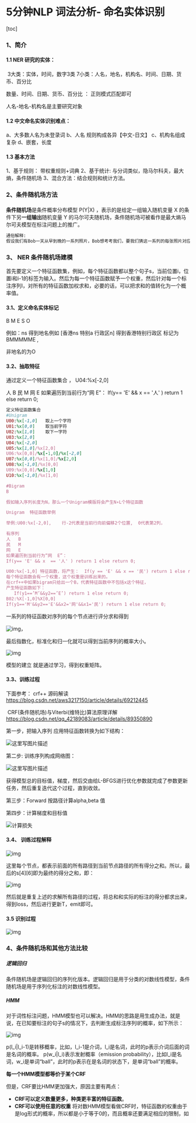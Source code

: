 # 5分钟NLP 词法分析- 命名实体识别

[toc]

### 1、简介

#### 1.1 NER 研究的实体：

​        3大类：实体，时间，数字3类
​        7小类：人名，地名，机构名、时间、日期、货币、百分比

数量、时间、日期、货币、百分比 ： 正则模式匹配即可

人名-地名-机构名是主要研究对象

#### 1.2 中文命名实体识别难点：

a、大多数人名为未登录词
b、人名 规则构成各异【中文-日文】
c、机构名组成复杂
d、嵌套，长度

#### 1.3 基本方法

1、基于规则： 带权重规则+词典
2、基于统计: 与分词类似，隐马尔科夫，最大熵，条件随机场
3、混合方法：结合规则和统计方法。



### 2、条件随机场方法

#### 

**条件随机场**是条件概率分布模型 P(Y|X) ，表示的是给定一组输入随机变量 X 的条件下另**一组输出**随机变量 Y 的马尔可夫随机场，条件随机场可被看作是最大熵马尔可夫模型在标注问题上的推广。

```html
通俗解释: 
假设我们有Bob一天从早到晚的一系列照片，Bob想考考我们，要我们猜这一系列的每张照片对应的活动，比如: 工作的照片，吃饭的照片，唱歌的照片等等。一个比较直观的办法就是，我们找到Bob之前的日常生活的一系列照片，然后找Bob问清楚这些照片代表的活动标记，这样我们就可以用监督学习的方法来训练一个分类模型，比如逻辑回归，接着用模型去预测这一天的每张照片最可能的活动标记。这种办法虽然是可行的，但是却忽略了一个重要的问题，就是这些照片之间的顺序其实是有很大的时间顺序关系的，而用上面的方法则会忽略这种关系。比如我们现在看到了一张Bob闭着嘴的照片，那么这张照片我们怎么标记Bob的活动呢？比较难去打标记。但是如果我们有Bob在这一张照片前一点点时间的照片的话，那么这张照片就好标记了。如果在时间序列上前一张的照片里Bob在吃饭，那么这张闭嘴的照片很有可能是在吃饭咀嚼。而如果在时间序列上前一张的照片里Bob在唱歌，那么这张闭嘴的照片很有可能是在唱歌。
```





### 3、 NER 条件随机场建模  

首先要定义一个特征函数集，例如，每个特征函数都以整个句子s，当前位置i，位置i和i-1的标签为输入。然后为每一个特征函数赋予一个权重，然后针对每一个标注序列l，对所有的特征函数加权求和，必要的话，可以把求和的值转化为一个概率值。



#### 3.1、定义命名实体标记

 B M E S O 

例如：ns 得到地名例如 [香港ns 特别a 行政区n] 得到香港特别行政区 标记为BMMMMME ,

非地名的为O

#### 3.2、抽取特征

通过定义一个特征函数集合 ，  U04:%x[-2,0]

人   B
民   M
网   E 
如果遍历到当前行为“网  E”：
If(y== 'E' && x  == '人' ) return 1 else return 0;



```ruby
定义特征函数集合
#Unigram
U00:%x[-1,0]   取上一个字符
U01:%x[0,0]    取当前字符
U02:%x[1,0]    取下一字符
U03:%x[2,0]
U04:%x[-2,0]
U05:%x[1,0]/%x[2,0] 
U06:%x[0,0]/%x[-1,0]/%x[-2,0]
U07:%x[0,0]/%x[1,0]/%x[2,0]
U08:%x[-1,0]/%x[0,0]
U09:%x[0,0]/%x[1,0]
U10:%x[-1,0]/%x[1,0]

#Bigram
B

假如输入序列长度为N，那么一个Unigram模版将会产生N∗L个特征函数  

Unigram  特征函数举例

举例:U00:%x[-2,0],    行-2代表是当前行向前偏移2个位置,  0代表第2列，

有序列
人   B
民   M
网   E 
如果遍历到当前行为“网  E”：
If(y== 'E' && x  == '人' ) return 1 else return 0;

U00:%x[-1,0] 特征函数，将产生：  If(y == 'E' && x == '民') return 1 else return 0;
每个特征函数会有一个权重，这个权重是训练出来的。
在crf++中如果bigram只给出一个B，代表特征函数中不包括x这个特征，
产生特征函数如下： 
   If(y1==’M’&&y2==’E’) return 1 else return 0;
B02:%X[-1,0]%X[0,0]   
If(y1=='M'&&y2=='E'&&x2='网'&&x1='民') return 1 else return 0;
```



一系列的特征函数对序列的每个节点进行评分求和得到

![img](image/1371984-3d5af0ec3543b3fe.PNG)，

最后指数化，标准化和归一化就可以得到当前序列的概率大小。  

![img](image/1371984-2e1239ff7cbe21de.PNG)



模型的建立 就是通过学习，得到权重矩阵。



#### 3.3、训练过程

下面参考：   crf++ 源码解读  https://blog.csdn.net/aws3217150/article/details/69212445   

​                      CRF(条件随机场)与Viterbi(维特比)算法原理详解  https://blog.csdn.net/qq_42189083/article/details/89350890 

第一步，把输入序列 应用特征函数转换为如下结构：

![这里写图片描述](5%E5%88%86%E9%92%9F%E5%91%BD%E5%90%8D%E5%AE%9E%E4%BD%93%E8%AF%86%E5%88%AB.assets/20170405154801084)

第二步:  训练序列构成网络图：

![这里写图片描述](5%E5%88%86%E9%92%9F%E5%91%BD%E5%90%8D%E5%AE%9E%E4%BD%93%E8%AF%86%E5%88%AB.assets/20170405163219360)

获得模型总的目标值，梯度，然后交由给L-BFGS进行优化参数就完成了参数更新任务，然后重复迭代这个过程，直到收敛。

第三步：Forward 按路径计算alpha,beta 值

第四步：计算梯度和目标值

![计算损失](5%E5%88%86%E9%92%9F%E5%91%BD%E5%90%8D%E5%AE%9E%E4%BD%93%E8%AF%86%E5%88%AB.assets/20170405173609573)

#### 3.4、 训练过程解释

#### 

![img](5%E5%88%86%E9%92%9F%E5%91%BD%E5%90%8D%E5%AE%9E%E4%BD%93%E8%AF%86%E5%88%AB.assets/20190417101217826.png)

这里每个节点，都表示前面的所有路径到当前节点路径的所有得分之和。所以，最后的s[4][6]即为最终的得分之和，即：

 ![img](5%E5%88%86%E9%92%9F%E5%91%BD%E5%90%8D%E5%AE%9E%E4%BD%93%E8%AF%86%E5%88%AB.assets/20190417101327890.png)

然后就是重复上述的求解所有路径的过程，将总和和实际的标注的得分都求出来，得到loss，然后进行更新T，emit即可。





#### 3.5 识别过程

![img](5%E5%88%86%E9%92%9F%E5%91%BD%E5%90%8D%E5%AE%9E%E4%BD%93%E8%AF%86%E5%88%AB.assets/20190417102538675.png)



### 4、条件随机场和其他方法比较

##### 逻辑回归

条件随机场是逻辑回归的序列化版本。逻辑回归是用于分类的对数线性模型，条件随机场是用于序列化标注的对数线性模型。

##### HMM 

对于词性标注问题，HMM模型也可以解决。HMM的思路是用生成办法，就是说，在已知要标注的句子s的情况下，去判断生成标注序列l的概率，如下所示：

![img](image/1371984-f0e8f6e589a12538.PNG)

p(l_i|l_i-1)是转移概率，比如，l_i-1是介词，l_i是名词，此时的p表示介词后面的词是名词的概率。
 p(w_i|l_i)表示发射概率（emission probability），比如l_i是名词，w_i是单词“ball”，此时的p表示在是名词的状态下，是单词“ball”的概率。

**每一个HMM模型都等价于某个CRF**

但是，CRF要比HMM更加强大，原因主要有两点：

- **CRF可以定义数量更多，种类更丰富的特征函数**。
- **CRF可以使用任意的权重** 将对数HMM模型看做CRF时，特征函数的权重由于是log形式的概率，所以都是小于等于0的，而且概率还要满足相应的限制，如